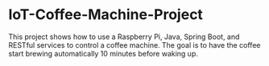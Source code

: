# IoT-Coffee-Machine-Project
This project shows how to use a Raspberry Pi, Java, Spring Boot, and RESTful services to control a coffee machine. The goal is to have the coffee start brewing automatically 10 minutes before waking up.
